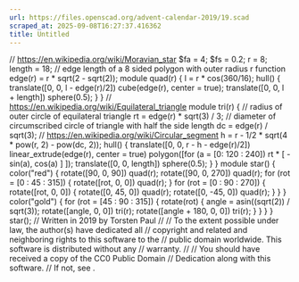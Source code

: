 ```yaml
---
url: https://files.openscad.org/advent-calendar-2019/19.scad
scraped_at: 2025-09-08T16:27:37.416362
title: Untitled
---
```


// https://en.wikipedia.org/wiki/Moravian_star $fa = 4; $fs = 0.2; r = 8;
length = 18; // edge length of a 8 sided polygon with outer radius r function
edge(r) = r * sqrt(2 - sqrt(2)); module quad(r) { l = r * cos(360/16); hull()
{ translate([0, 0, l - edge(r)/2]) cube(edge(r), center = true); translate([0,
0, l + length]) sphere(0.5); } } //
https://en.wikipedia.org/wiki/Equilateral_triangle module tri(r) { // radius
of outer circle of equilateral triangle rt = edge(r) * sqrt(3) / 3; //
diameter of circumscribed circle of triangle with half the side length dc =
edge(r) / sqrt(3); // https://en.wikipedia.org/wiki/Circular_segment h = r -
1/2 * sqrt(4 * pow(r, 2) - pow(dc, 2)); hull() { translate([0, 0, r - h -
edge(r)/2]) linear_extrude(edge(r), center = true) polygon([for (a = [0: 120 :
240]) rt * [ -sin(a), cos(a) ] ]); translate([0, 0, length]) sphere(0.5); } }
module star() { color("red") { rotate([90, 0, 90]) quad(r); rotate([90, 0,
270]) quad(r); for (rot = [0 : 45 : 315]) { rotate([rot, 0, 0]) quad(r); } for
(rot = [0 : 90 : 270]) { rotate([rot, 0, 0]) { rotate([0, 45, 0]) quad(r);
rotate([0, -45, 0]) quad(r); } } } color("gold") { for (rot = [45 : 90 : 315])
{ rotate(rot) { angle = asin((sqrt(2)) / sqrt(3)); rotate([angle, 0, 0])
tri(r); rotate([angle + 180, 0, 0]) tri(r); } } } } star(); // Written in 2019
by Torsten Paul  // // To the extent possible under law, the author(s) have
dedicated all // copyright and related and neighboring rights to this software
to the // public domain worldwide. This software is distributed without any //
warranty. // // You should have received a copy of the CC0 Public Domain //
Dedication along with this software. // If not, see .

